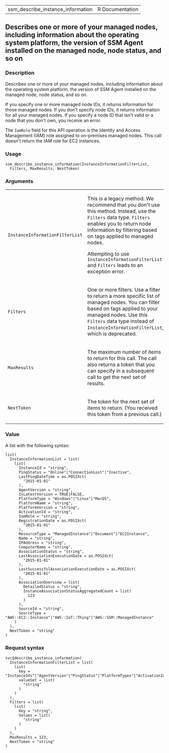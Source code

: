 <table style="width: 100%;">
<tbody>
<tr class="odd">
<td>ssm_describe_instance_information</td>
<td style="text-align: right;">R Documentation</td>
</tr>
</tbody>
</table>

## Describes one or more of your managed nodes, including information about the operating system platform, the version of SSM Agent installed on the managed node, node status, and so on

### Description

Describes one or more of your managed nodes, including information about
the operating system platform, the version of SSM Agent installed on the
managed node, node status, and so on.

If you specify one or more managed node IDs, it returns information for
those managed nodes. If you don't specify node IDs, it returns
information for all your managed nodes. If you specify a node ID that
isn't valid or a node that you don't own, you receive an error.

The `IamRole` field for this API operation is the Identity and Access
Management (IAM) role assigned to on-premises managed nodes. This call
doesn't return the IAM role for EC2 instances.

### Usage

    ssm_describe_instance_information(InstanceInformationFilterList,
      Filters, MaxResults, NextToken)

### Arguments

<table>
<colgroup>
<col style="width: 35%" />
<col style="width: 65%" />
</colgroup>
<tbody>
<tr class="odd">
<td><code
id="ssm_describe_instance_information_:_InstanceInformationFilterList">InstanceInformationFilterList</code></td>
<td><p>This is a legacy method. We recommend that you don't use this
method. Instead, use the <code>Filters</code> data type.
<code>Filters</code> enables you to return node information by filtering
based on tags applied to managed nodes.</p>
<p>Attempting to use <code>InstanceInformationFilterList</code> and
<code>Filters</code> leads to an exception error.</p></td>
</tr>
<tr class="even">
<td><code
id="ssm_describe_instance_information_:_Filters">Filters</code></td>
<td><p>One or more filters. Use a filter to return a more specific list
of managed nodes. You can filter based on tags applied to your managed
nodes. Use this <code>Filters</code> data type instead of
<code>InstanceInformationFilterList</code>, which is
deprecated.</p></td>
</tr>
<tr class="odd">
<td><code
id="ssm_describe_instance_information_:_MaxResults">MaxResults</code></td>
<td><p>The maximum number of items to return for this call. The call
also returns a token that you can specify in a subsequent call to get
the next set of results.</p></td>
</tr>
<tr class="even">
<td><code
id="ssm_describe_instance_information_:_NextToken">NextToken</code></td>
<td><p>The token for the next set of items to return. (You received this
token from a previous call.)</p></td>
</tr>
</tbody>
</table>

### Value

A list with the following syntax:

    list(
      InstanceInformationList = list(
        list(
          InstanceId = "string",
          PingStatus = "Online"|"ConnectionLost"|"Inactive",
          LastPingDateTime = as.POSIXct(
            "2015-01-01"
          ),
          AgentVersion = "string",
          IsLatestVersion = TRUE|FALSE,
          PlatformType = "Windows"|"Linux"|"MacOS",
          PlatformName = "string",
          PlatformVersion = "string",
          ActivationId = "string",
          IamRole = "string",
          RegistrationDate = as.POSIXct(
            "2015-01-01"
          ),
          ResourceType = "ManagedInstance"|"Document"|"EC2Instance",
          Name = "string",
          IPAddress = "string",
          ComputerName = "string",
          AssociationStatus = "string",
          LastAssociationExecutionDate = as.POSIXct(
            "2015-01-01"
          ),
          LastSuccessfulAssociationExecutionDate = as.POSIXct(
            "2015-01-01"
          ),
          AssociationOverview = list(
            DetailedStatus = "string",
            InstanceAssociationStatusAggregatedCount = list(
              123
            )
          ),
          SourceId = "string",
          SourceType = "AWS::EC2::Instance"|"AWS::IoT::Thing"|"AWS::SSM::ManagedInstance"
        )
      ),
      NextToken = "string"
    )

### Request syntax

    svc$describe_instance_information(
      InstanceInformationFilterList = list(
        list(
          key = "InstanceIds"|"AgentVersion"|"PingStatus"|"PlatformTypes"|"ActivationIds"|"IamRole"|"ResourceType"|"AssociationStatus",
          valueSet = list(
            "string"
          )
        )
      ),
      Filters = list(
        list(
          Key = "string",
          Values = list(
            "string"
          )
        )
      ),
      MaxResults = 123,
      NextToken = "string"
    )
